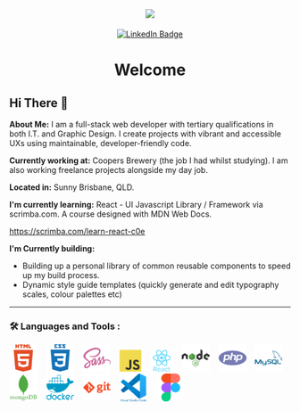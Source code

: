 <div id="header" align="center">
  <div>
    <img src="https://media.giphy.com/media/M9gbBd9nbDrOTu1Mqx/giphy.gif" width="100"/>
  </div>
  <br />
  <div>
    <a href="https://www.linkedin.com/in/sy5000/">
      <img src="https://img.shields.io/badge/LinkedIn-blue?style=for-the-badge&logo=linkedin&logoColor=white" alt="LinkedIn Badge"/>
    </a>
  </div>
<h1> Welcome  </h1>
</div>

<!-- profile view counter-->
<!--
<div align="center">
  <img src="https://komarev.com/ghpvc/?username=Sy5000&style=flat-square&color=blue" />
</div>
--> 

## Hi There 👋

**About Me:** 
I am a full-stack web developer with tertiary qualifications in both I.T. and Graphic Design. I create projects with vibrant and accessible UXs using maintainable, developer-friendly code.

**Currently working at:**
Coopers Brewery (the job I had whilst studying). I am also working freelance projects alongside my day job.

**Located in:** 
Sunny Brisbane, QLD.

**I'm currently learning:** 
React - UI Javascript Library / Framework via scrimba.com. A course designed with MDN Web Docs. 

https://scrimba.com/learn-react-c0e

**I'm Currently building:** 
- Building up a personal library of common reusable components to speed up my build process.
- Dynamic style guide templates (quickly generate and edit typography scales, colour palettes etc)  

---

### :hammer_and_wrench: Languages and Tools :

<div>
  <img src="https://github.com/devicons/devicon/blob/ca28c779441053191ff11710fe24a9e6c23690d6/icons/html5/html5-plain-wordmark.svg?plain=1" title="html5" alt="html5" width="50" height="50"/>
  &nbsp;&nbsp;
  <img src="https://github.com/devicons/devicon/blob/ca28c779441053191ff11710fe24a9e6c23690d6/icons/css3/css3-plain-wordmark.svg?plain=1" title="CSS" alt="CSS" width="50" height="50"/>
  &nbsp;&nbsp;
  <img src="https://github.com/devicons/devicon/blob/ca28c779441053191ff11710fe24a9e6c23690d6/icons/sass/sass-original.svg?plain=1" title="SASS" alt="SASS" width="50" height="50"/>
  &nbsp;&nbsp;
  <img  src="https://github.com/devicons/devicon/blob/master/icons/javascript/javascript-original.svg" title="JavaScript" alt="JavaScript" width="40" height="40"/>
  &nbsp;&nbsp;
   <img  src="https://github.com/devicons/devicon/blob/ca28c779441053191ff11710fe24a9e6c23690d6/icons/react/react-original-wordmark.svg" title="React" alt="React" width="40" height="40"/>
  &nbsp;&nbsp;
  <img src="https://github.com/devicons/devicon/blob/ca28c779441053191ff11710fe24a9e6c23690d6/icons/nodejs/nodejs-original-wordmark.svg?plain=1" title="NodeJS" alt="NodeJS" width="50" height="50"/>
  &nbsp;&nbsp;
   <img src="https://github.com/devicons/devicon/blob/ca28c779441053191ff11710fe24a9e6c23690d6/icons/php/php-plain.svg?plain=1" title="PHP" alt="PHP" width="50" height="50"/>
  &nbsp;&nbsp;
  <img src="https://github.com/devicons/devicon/blob/ca28c779441053191ff11710fe24a9e6c23690d6/icons/mysql/mysql-plain-wordmark.svg?plain=1" title="MySQL" alt="MySQL" width="50" height="50"/>
  &nbsp;&nbsp;
  <img src="https://github.com/devicons/devicon/blob/ca28c779441053191ff11710fe24a9e6c23690d6/icons/mongodb/mongodb-plain-wordmark.svg?plain=1" title="mongoDB" alt="mongoDB" width="50" height="50"/>
  &nbsp;&nbsp;
  <img src="https://github.com/devicons/devicon/blob/ca28c779441053191ff11710fe24a9e6c23690d6/icons/docker/docker-plain-wordmark.svg?plain=1" title="Docker" alt="Docker" width="50" height="50"/>
  &nbsp;&nbsp;
  <img src="https://github.com/devicons/devicon/blob/ca28c779441053191ff11710fe24a9e6c23690d6/icons/git/git-plain-wordmark.svg?plain=1" title="" alt="" width="50" height="50"/>
  &nbsp;&nbsp;
  <img src="https://github.com/devicons/devicon/blob/ca28c779441053191ff11710fe24a9e6c23690d6/icons/vscode/vscode-original-wordmark.svg?plain=1" title="VSCode" alt="VSCode" width="50" height="50"/>
  &nbsp;&nbsp;
  <img src="https://github.com/devicons/devicon/blob/ca28c779441053191ff11710fe24a9e6c23690d6/icons/figma/figma-original.svg?plain=1" title="Figma" alt="Figma" width="50" height="50"/>
  
  <!--<img src="" title="" alt="" width="40" height="40"/>-->
</div>

<!--
**Sy5000/Sy5000** is a ✨ _special_ ✨ repository because its `README.md` (this file) appears on your GitHub profile.

Here are some ideas to get you started:

- 🔭 I’m currently working on ...
- 🌱 I’m currently learning ...
- 👯 I’m looking to collaborate on ...
- 🤔 I’m looking for help with ...
- 💬 Ask me about ...
- 📫 How to reach me: ...
- 😄 Pronouns: ...
- ⚡ Fun fact: ...
-->
